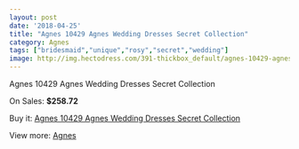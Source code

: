 ```yaml
---
layout: post
date: '2018-04-25'
title: "Agnes 10429 Agnes Wedding Dresses Secret Collection"
category: Agnes
tags: ["bridesmaid","unique","rosy","secret","wedding"]
image: http://img.hectodress.com/391-thickbox_default/agnes-10429-agnes-wedding-dresses-secret-collection.jpg
---
```

Agnes 10429 Agnes Wedding Dresses Secret Collection

On Sales: **$258.72**
<a href="https://www.hectodress.com/agnes/225-agnes-10429-agnes-wedding-dresses-secret-collection.html"><amp-img layout="responsive" width="600" height="600" src="//img.hectodress.com/391-thickbox_default/agnes-10429-agnes-wedding-dresses-secret-collection.jpg" alt="Agnes 10429 Agnes Wedding Dresses Secret Collection 0" /></a>

Buy it: [Agnes 10429 Agnes Wedding Dresses Secret Collection](https://www.hectodress.com/agnes/225-agnes-10429-agnes-wedding-dresses-secret-collection.html "Agnes 10429 Agnes Wedding Dresses Secret Collection")

View more: [Agnes](https://www.hectodress.com/6-agnes "Agnes")